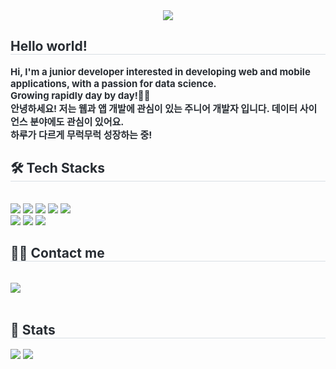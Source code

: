<div align= "center">
    <img src="https://capsule-render.vercel.app/api?type=waving&color=869efe&height=180&text=Gaeun%20Ha&animation=fadeIn&fontColor=ffffff&fontSize=60" />
    </div>
    <div style="text-align: left;"> 
    <h2 style="border-bottom: 1px solid #d8dee4; color: #282d33;"> Hello world! </h2>  
    <div style="font-weight: 700; font-size: 15px; text-align: left; color: #282d33;"> Hi, I'm a junior developer interested in developing web and mobile applications, with a passion for data science.<br>Growing rapidly day by day!🌱🚀</li><br>안녕하세요! 저는 웹과 앱 개발에 관심이 있는 주니어 개발자 입니다. 데이터 사이언스 분야에도 관심이 있어요. <br>하루가 다르게 무럭무럭 성장하는 중! </div> 
    </div>
    <div style="text-align: left;">
    <h2 style="border-bottom: 1px solid #d8dee4; color: #282d33;"> 🛠️ Tech Stacks </h2> <br> 
    <div style="margin: ; text-align: left;" "text-align: left;"> <img src="https://img.shields.io/badge/Github-181717?style=flat&logo=Github&logoColor=white">
          <img src="https://img.shields.io/badge/Java-007396?style=flat&logo=Java&logoColor=white">
          <img src="https://img.shields.io/badge/Spring-6DB33F?style=flat&logo=Spring&logoColor=white">
          <img src="https://img.shields.io/badge/Spring Boot-6DB33F?style=flat&logo=Spring Boot&logoColor=white">
          <img src="https://img.shields.io/badge/Notion-000000?style=flat&logo=Notion&logoColor=white">
          <br/><img src="https://img.shields.io/badge/Python-3776AB?style=flat&logo=Python&logoColor=white">
          <img src="https://img.shields.io/badge/Selenium-43B02A?style=flat&logo=Selenium&logoColor=white">
          <img src="https://img.shields.io/badge/Elasticsearch-005571?style=flat&logo=Elasticsearch&logoColor=white">
          </div>
    </div>
    <div style="text-align: left;">
    <h2 style="border-bottom: 1px solid #d8dee4; color: #282d33;"> 🧑‍💻 Contact me </h2> <br> 
    <div style="text-align: left;"> <a href=mailto:hagaeun0207@gmail.com> <img src="https://img.shields.io/badge/Gmail-EA4335?style=flat&logo=Gmail&logoColor=white&link=mailto:hagaeun0207@gmail.com"> </a>
          </div>  <br> 
    <div style="text-align: left;">  </div> 
    </div>
    <div style="text-align: left;"> 
    <h2 style="border-bottom: 1px solid #d8dee4; color: #282d33;"> 🏅 Stats </h2> <div style="text-align: left;"> <img src="https://github-readme-stats.vercel.app/api?username=Gaeun7733&bg_color=180,00000000,ffffff&title_color=000000&text_color=000000"
         /> <img src="https://github-readme-stats.vercel.app/api/top-langs/?username=Gaeun7733&layout=compact&bg_color=180,00000000,ffffff&title_color=000000&text_color=000000"
           /> </div> 
    </div>
    
